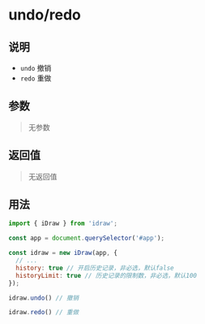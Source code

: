 # undo/redo

## 说明

- `undo` 撤销
- `redo` 重做

## 参数

> 无参数

## 返回值

> 无返回值

## 用法

```js
import { iDraw } from 'idraw';

const app = document.querySelector('#app');

const idraw = new iDraw(app, {
  // ...
  history: true // 开启历史记录，非必选，默认false
  historyLimit: true // 历史记录的限制数，非必选，默认100
});

idraw.undo() // 撤销

idraw.redo() // 重做
```
